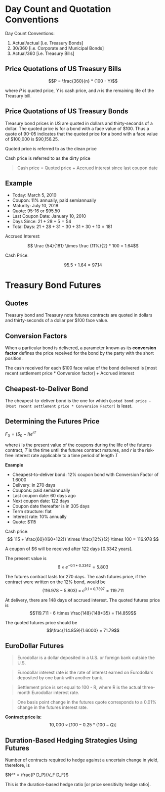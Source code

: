 Day Count and Quotation Conventions
===================================

Day Count Conventions:

 1. Actual/actual [i.e. Treasury Bonds]
 2. 30/360 [i.e. Corporate and Municipal Bonds]
 3. Actual/360 [i.e. Treasury Bills]

Price Quotations of US Treasury Bills
-------------------------------------

$$P = \frac{360}{n} * (100 - Y)$$

where $P$ is quoted price, $Y$ is cash price, and $n$ is the remaining life of the Treasury bill.

Price Quotations of US Treasury Bonds
-------------------------------------

Treasury bond prices in US are quoted in dollars and thirty-seconds of a dollar. The quoted price is for a bond with a face value of \$100. Thus a quote of 90-05 indicates that the quoted price for a bond with a face value of \$100,000 is \$90,156.25.

Quoted price is referred to as the clean price

Cash price is referred to as the dirty price

> Cash price = Quoted price + Accrued interest since last coupon date

Example
--------

- Today: March 5, 2010
- Coupon: 11% annually, paid semiannually
- Maturity: July 10, 2018
- Quote: 95-16 or \$95.50
- Last Coupon Date: January 10, 2010
- Days Since: $21+28+5 = 54$
- Total Days: $21+28+31+30+31+30+10 = 181$

Accrued Interest:

$$ \frac {54}{181} \times \frac {11%}{2} * 100 = 1.64$$

Cash Price:

$$ 95.5 + 1.64 = 97.14$$

Treasury Bond Futures
=====================

Quotes
------

Treasury bond and Treasury note futures contracts are quoted in dollars and thirty-seconds of a dollar per \$100 face value.

Conversion Factors
------------------

When a particular bond is delivered, a parameter known as its **conversion factor** defines the price received for the bond by the party with the short position.

The cash received for each \$100 face value of the bond delivered is [most recent settlement price * Conversion factor] + Accrued interest

Cheapest-to-Deliver Bond
------------------------

The cheapest-to-deliver bond is the one for which
`Quoted bond price - (Most recent settlement price * Conversion Factor)`
is least.

Determining the Futures Price
-----------------------------

$F_0 = (S_0 - I){e}^{rT}$

where $I$ is the present value of the coupons during the life of the futures contract, $T$ is the time until the futures contract matures, and $r$ is the risk-free interest rate applicable to a time period of length $T$

**Example**
- Cheapest-to-deliver bond: 12% coupon bond with Conversion Factor of 1.6000
- Delivery: in 270 days
- Coupons: paid semiannually
- Last coupon date: 60 days ago
- Next coupon date: 122 days
- Coupon date thereafter is in 305 days
- Term structure: flat
- Interest rate: 10% annually
- Quote: \$115

Cash price:
$$ 115 + \frac{60}{(60+122)} \times \frac{12%}{2} \times 100 = 116.978 $$

A coupon of \$6 will be received after 122 days [0.3342 years]. 

The present value is $$6 \times {e}^{-0.1 * 0.3342} = 5.803$$

The futures contract lasts for 270 days. The cash futures price, if the contract were written on the 12% bond, would be
$$(116.978 - 5.803) \times {e}^{0.1*0.7397} = 119.711$$

At delivery, there are 148 days of accrued interest. The quoted futures price is
$$119.711 - 6 \times \frac{148}{148+35} = 114.859$$

The quoted futures price should be
$$\frac{114.859}{1.6000} = 71.79$$

EuroDollar Futures
------------

> Eurodollar is a dollar deposited in a U.S. or foreign bank outside the U.S.

> Eurodollar interest rate is the rate of interest earned on Eurodollars deposited by one bank with another bank.

> Settlement price is set equal to 100 - R, where R is the actual three-month Eurodollar interest rate.

> One basis point change in the futures quote corresponds to a 0.01% change in the futures interest rate.

**Contract price is:** $$10,000 \times [100 - 0.25 * (100 - Q)]$$

Duration-Based Hedging Strategies Using Futures
----------

Number of contracts required to hedge against a uncertain change in yield, therefore, is 

$N^* = \frac{P D_P}{V_F D_F}$

This is the duration-based hedge ratio [or price sensitivity hedge ratio].




